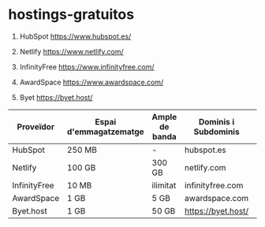 # hostings-gratuitos

1. HubSpot https://www.hubspot.es/

2. Netlify https://www.netlify.com/

3. InfinityFree https://www.infinityfree.com/

4. AwardSpace https://www.awardspace.com/

5. Byet https://byet.host/

| Proveïdor      | Espai d'emmagatzematge | Ample de banda | Dominis i Subdominis  | Certificat SSL | Publicitat | Altres Característiques        |
|----------------|------------------------|----------------|-----------------------|----------------|------------|--------------------------------|
|   HubSpot      | 250 MB                 |    -           | hubspot.es            | Sí             | Sí         | ...                            |
|   Netlify      | 100 GB                 | 300 GB         | netlify.com           | Si             | Si         | ...                            |
|   InfinityFree | 10 MB                  | ilimitat       | infinityfree.com      | Si             | Si         | ...                            |
|   AwardSpace   | 1 GB                   | 5 GB           | awardspace.com        | Sí             | Sí         | ...                            |
|   Byet.host    | 1 GB                   | 50 GB          | https://byet.host/    | Si             | Si         | ...                            |
